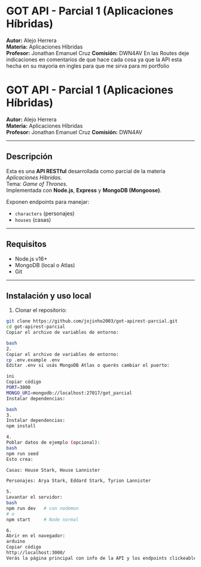 # GOT API - Parcial 1 (Aplicaciones Híbridas)

**Autor:** Alejo Herrera  
**Materia:** Aplicaciones Híbridas  
**Profesor:** Jonathan Emanuel Cruz 
**Comisión:** DWN4AV
En las Routes deje indicaciones en comentarios de que hace cada cosa ya que la API esta hecha en su mayoria en ingles para que me sirva para mi portfolio
# GOT API - Parcial 1 (Aplicaciones Híbridas)

**Autor:** Alejo Herrera  
**Materia:** Aplicaciones Híbridas  
**Profesor:** Jonathan Emanuel Cruz
**Comisión:** DWN4AV

---

## Descripción
Esta es una **API RESTful** desarrollada como parcial de la materia *Aplicaciones Híbridas*.  
Tema: *Game of Thrones*.  
Implementada con **Node.js**, **Express** y **MongoDB (Mongoose)**.  

Exponen endpoints para manejar:

- `characters` (personajes)  
- `houses` (casas)  

---
## Requisitos

- Node.js v16+
- MongoDB (local o Atlas)
- Git

---

## Instalación y uso local

1. Clonar el repositorio:

```bash
git clone https://github.com/jojinho2003/got-apirest-parcial.git
cd got-apirest-parcial
Copiar el archivo de variables de entorno:

bash
2. 
Copiar el archivo de variables de entorno:
cp .env.example .env
Editar .env si usás MongoDB Atlas o querés cambiar el puerto:

ini
Copiar código
PORT=3000
MONGO_URI=mongodb://localhost:27017/got_parcial
Instalar dependencias:

bash
3.
Instalar dependencias:
npm install

4. 
Poblar datos de ejemplo (opcional):
bash
npm run seed
Esto crea:

Casas: House Stark, House Lannister

Personajes: Arya Stark, Eddard Stark, Tyrion Lannister

5.
Levantar el servidor:
bash
npm run dev   # con nodemon
# o
npm start     # Node normal

6.
Abrir en el navegador:
arduino
Copiar código
http://localhost:3000/
Verás la página principal con info de la API y los endpoints clickeables.